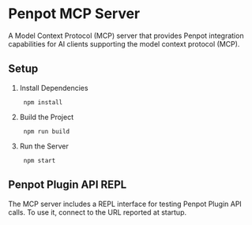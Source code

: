 # Penpot MCP Server

A Model Context Protocol (MCP) server that provides Penpot integration 
capabilities for AI clients supporting the model context protocol (MCP).

## Setup

1. Install Dependencies

        npm install

2. Build the Project

        npm run build

3. Run the Server

        npm start


## Penpot Plugin API REPL

The MCP server includes a REPL interface for testing Penpot Plugin API calls.
To use it, connect to the URL reported at startup.
